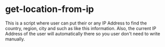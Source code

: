 # get-location-from-ip
This is a script where user can put their or any IP Address to find the country, region, city and such as like this information. Also, the current IP Address of the user will automatically there so you user don't need to write manually.
